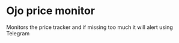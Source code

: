 # Ojo price monitor

Monitors the price tracker and if missing too much it will alert
using Telegram

## 